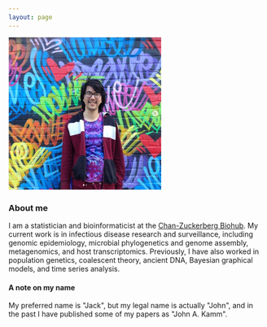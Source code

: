 ```yaml
---
layout: page
---
```


<img src="/assets/mural.png" width="300" />

### About me

I am a statistician and bioinformaticist at the [Chan-Zuckerberg
Biohub](https://www.czbiohub.org/). My current work is in infectious
disease research and surveillance, including genomic epidemiology,
microbial phylogenetics and genome assembly, metagenomics, and host
transcriptomics.  Previously, I have also worked in population
genetics, coalescent theory, ancient DNA, Bayesian graphical models,
and time series analysis.

#### A note on my name

My preferred name is "Jack", but my legal name is actually "John", and
in the past I have published some of my papers as "John A. Kamm".
